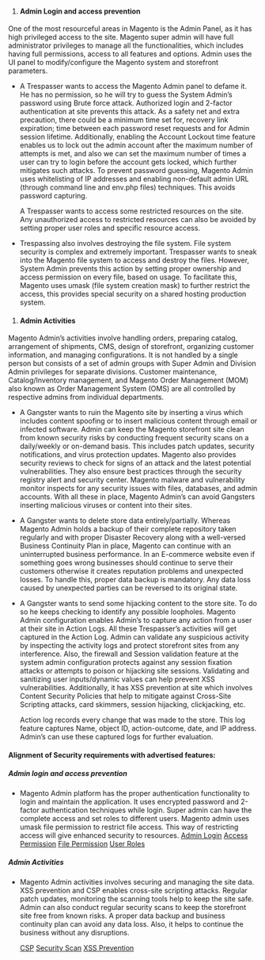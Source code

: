  1. #### Admin Login and access prevention
One of the most resourceful areas in Magento is the Admin Panel, as it has high privileged access to the site. Magento super admin will have full administrator privileges to manage all the functionalities, which includes having full permissions, access to all features and options. Admin uses the UI panel to modify/configure the Magento system and storefront parameters.  
 - A Trespasser wants to access the Magento Admin panel to defame it. He has no permission, so he will try to guess the System Admin’s password using Brute force attack. Authorized login and 2-factor authentication at site prevents this attack. As a safety net and extra precaution, there could be a minimum time set for, recovery link expiration; time between each password reset requests and for Admin session lifetime. Additionally, enabling the Account Lockout time feature enables us to lock out the admin account after the maximum number of attempts is met, and also we can set the maximum number of times a user can try to login before the account gets locked, which further mitigates such attacks. To prevent password guessing, Magento Admin uses whitelisting of IP addresses and enabling non-default admin URL (through command line and env.php files) techniques. This avoids password capturing.
 
	 A Trespasser wants to access some restricted resources on the site. Any unauthorized access to restricted resources can also be avoided by setting proper user roles and specific resource access.
	 
 - Trespassing also involves destroying the file system. File system security is complex and extremely important. Trespasser wants to sneak into the Magento file system to access and destroy the files. However, System Admin prevents this action by setting proper ownership and access permission on every file, based on usage. To facilitate this, Magento uses umask (file system creation mask) to further restrict the access, this provides special security on a shared hosting production system. 


 1. #### Admin Activities
Magento Admin’s activities involve handling orders, preparing catalog, arrangement of shipments, CMS, design of storefront, organizing customer information, and managing configurations. It is not handled by a single person but consists of a set of admin groups with Super Admin and Division Admin privileges for separate divisions. Customer maintenance, Catalog/Inventory management, and Magento Order Management (MOM) also known as Order Management System (OMS) are all controlled by respective admins from individual departments.

- A Gangster wants to ruin the Magento site by inserting a virus which includes content spoofing or to insert malicious content through email or infected software. Admin can keep the Magento storefront site clean from known security risks by conducting frequent security scans on a daily/weekly or on-demand basis. This includes patch updates, security notifications, and virus protection updates. Magento also provides security reviews to check for signs of an attack and the latest potential vulnerabilities. They also ensure best practices through the security registry alert and security center. Magento malware and vulnerability monitor inspects for any security issues with files, databases, and admin accounts. With all these in place, Magento Admin’s can avoid Gangsters inserting malicious viruses or content into their sites.

- A Gangster wants to delete store data entirely/partially.  Whereas Magento Admin holds a backup of their complete repository taken regularly and with proper Disaster Recovery along with a well-versed Business Continuity Plan in place, Magento can continue with an uninterrupted business performance. In an E-commerce website even if something goes wrong businesses should continue to serve their customers otherwise it creates reputation problems and unexpected losses. To handle this, proper data backup is mandatory. Any data loss caused by unexpected parties can be reversed to its original state.

- A Gangster wants to send some hijacking content to the store site. To do so he keeps checking to identify any possible loopholes. Magento Admin configuration enables Admin’s to capture any action from a user at their site in Action Logs. All these Trespasser’s activities will get captured in the Action Log. Admin can validate any suspicious activity by inspecting the activity logs and protect storefront sites from any interference. Also, the firewall and Session validation feature at the system admin configuration protects against any session fixation attacks or attempts to poison or hijacking site sessions. Validating and sanitizing user inputs/dynamic values can help prevent XSS vulnerabilities. Additionally, it has XSS prevention at site which involves Content Security Policies that help to mitigate against Cross-Site Scripting attacks, card skimmers, session hijacking, clickjacking, etc. 
	
	Action log records every change that was made to the store. This log feature captures Name, object ID, action-outcome, date, and IP address. Admin’s can use these captured logs for further evaluation.


#### Alignment of Security requirements with advertised features:

##### Admin login and access prevention
- Magento Admin platform has the proper authentication functionality to login and maintain the application. It uses encrypted password and 2-factor authentication techniques while login. Super admin can have the complete access and set roles to different users. Magento admin uses umask file permission to restrict file access. This way of restricting access will give enhanced security to resources.
[Admin Login](https://docs.magento.com/user-guide/stores/security-admin.html)
[Access Permission](https://docs.magento.com/user-guide/system/permissions.html)
[File Permission](https://devdocs.magento.com/guides/v2.3/install-gde/prereq/file-sys-perms-over.html#restrict)
[User Roles](https://docs.magento.com/user-guide/system/permissions-user-roles.html)

##### Admin Activities
-   Magento Admin activities involves securing and managing the site data. XSS prevention and CSP enables cross-site scripting attacks. Regular patch updates, monitoring the scanning tools help to keep the site safe. Admin can also conduct regular security scans to keep the storefront site free from known risks. A proper data backup and business continuity plan can avoid any data loss. Also, it helps to continue the business without any disruptions.

	[CSP](https://devdocs.magento.com/guides/v2.3/extension-dev-guide/security/content-security-policies.html)
[Security Scan](https://docs.magento.com/user-guide/magento/security-scan.html)
[XSS Prevention](https://devdocs.magento.com/guides/v2.3/extension-dev-guide/xss-protection.html)